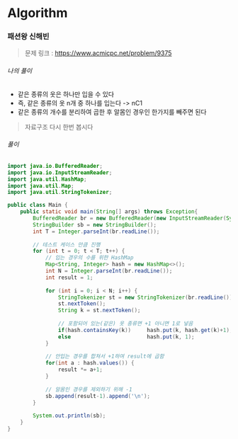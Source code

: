 # Algorithm

### 패션왕 신해빈

> 문제 링크 : https://www.acmicpc.net/problem/9375



###### 나의 풀이

* 같은 종류의 옷은 하나만 입을 수 있다
* 즉, 같은 종류의 옷 n개 중 하나를 입는다 -> nC1
* 같은 종류의 개수를 분리하여 곱한 후 알몸인 경우인 한가지를 빼주면 된다

> 자료구조 다시 한번 봅시다




###### 풀이

~~~java
import java.io.BufferedReader;
import java.io.InputStreamReader;
import java.util.HashMap;
import java.util.Map;
import java.util.StringTokenizer;

public class Main {
	public static void main(String[] args) throws Exception{
		BufferedReader br = new BufferedReader(new InputStreamReader(System.in));
		StringBuilder sb = new StringBuilder();
		int T = Integer.parseInt(br.readLine());
		
		// 테스트 케이스 만큼 진행
		for (int t = 0; t < T; t++) {
            // 입는 경우의 수를 위한 HashMap
			Map<String, Integer> hash = new HashMap<>();
			int N = Integer.parseInt(br.readLine());
			int result = 1;
			
			for (int i = 0; i < N; i++) {
				StringTokenizer st = new StringTokenizer(br.readLine());
				st.nextToken();
				String k = st.nextToken();
				
                // 포함되어 있는(같은) 옷 종류면 +1 아니면 1로 넣음
				if(hash.containsKey(k)) 	hash.put(k, hash.get(k)+1);
				else						hash.put(k, 1);
			}
			
            // 안입는 경우를 합쳐서 +1하여 result에 곱함
			for(int a : hash.values()) {
				result *= a+1;
			}
			
            // 알몸인 경우를 제외하기 위해 -1
			sb.append(result-1).append('\n');
		}
		
		System.out.println(sb);
	}
}
~~~